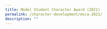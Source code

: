 ```yaml
---
title: Model Student Character Award (2021)
permalink: /character-development/msca-2021/
description: ""
---
```

